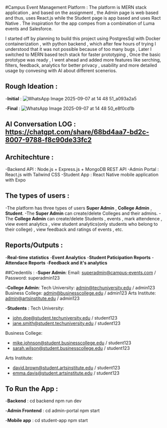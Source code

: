 #Campus Event Management Platform :
The platform is MERN stack application , and based on the assignment , the Admin page is web based and thus, 
uses React.js while the Student page is app based  and uses Ract Native .
The inspiration for the app compes from a combination of Luma events and Salesforce.

I started off by planning to build this project using PostgresSql with Docker containerization , with python
backend , which after few hours of trying I understood that it was not possible because of too many bugs ,
Later I switched to MERN based tech stack for faster prototyping , Once the basic prototype was ready , 
I went ahead and added more features like serching, filters, feedback, analytics for better privacy , usability and more 
detailed usage by convesing with AI about different scenerios.



## Rough Ideation :
-**Initial** :
![WhatsApp Image 2025-09-07 at 14 48 51_a093a2a5](https://github.com/user-attachments/assets/7fbe74b5-e800-4735-8dab-3c50fecce088)

-**Final** :
![WhatsApp Image 2025-09-07 at 14 48 50_e8f0cd1b](https://github.com/user-attachments/assets/20bbefbd-62d2-46c8-accc-4356b1f90a2c)



## AI Conversation LOG : https://chatgpt.com/share/68bd4aa7-bd2c-8007-9788-f8c90de33fc2


## Architechture :
-Backend API : Node.js + Express.js + MongoDB REST API
-Admin Portal : React.js with Tailwind CSS
-Student App : React Native mobile application with Expo



## The types of users :
-The platform has three types of users **Super Admin** , **College Admin** , **Student**.
-The **Super Admin** can create/delete Colleges and their admins.
-The **College Admin** can create/delete Students , events , mark attendence , view event analytics , 
view student analytics(only students who belong to their college) , view feedback and ratings of events , etc.



## Reports/Outputs :
-**Real-time statistics**
-**Event Analytics**
-**Student Paticipation Reports**
-**Attendace Reports**
-**Feedback and it's analytics**



##Credentils :
-**Super Admin**: Email: superadmin@campus-events.com / Password: superadmin123

-**College Admin**:
Tech University: admin@techuniversity.edu / admin123
Business College: admin@businesscollege.edu / admin123
Arts Institute: admin@artsinstitute.edu / admin123

-**Students** :
Tech University:
- john.doe@student.techuniversity.edu / student123
- jane.smith@student.techuniversity.edu / student123

Business College:
- mike.johnson@student.businesscollege.edu / student123
- sarah.wilson@student.businesscollege.edu / student123

Arts Institute:
- david.brown@student.artsinstitute.edu / student123
- emma.davis@student.artsinstitute.edu / student123




## To Run the App :
-**Backend** :
cd backend
npm run dev

-**Admin Frontend** :
cd admin-portal
npm start

-**Mobile app** :
cd student-app
npm start







